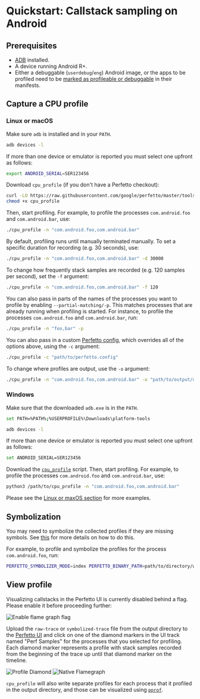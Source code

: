 # Quickstart: Callstack sampling on Android

## Prerequisites

*   [ADB](https://developer.android.com/studio/command-line/adb) installed.
*   A device running Android R+.
*   Either a debuggable (`userdebug`/`eng`) Android image, or the apps to be
    profiled need to be
    [marked as profileable or debuggable](https://developer.android.com/guide/topics/manifest/profileable-element)
    in their manifests.

## Capture a CPU profile

### Linux or macOS

Make sure `adb` is installed and in your `PATH`.

```bash
adb devices -l
```

If more than one device or emulator is reported you must select one upfront as
follows:

```bash
export ANDROID_SERIAL=SER123456
```

Download `cpu_profile` (if you don't have a Perfetto checkout):

```bash
curl -LO https://raw.githubusercontent.com/google/perfetto/master/tools/cpu_profile
chmod +x cpu_profile
```

Then, start profiling. For example, to profile the processes `com.android.foo`
and `com.android.bar`, use:

```bash
./cpu_profile -n "com.android.foo,com.android.bar"
```

By default, profiling runs until manually terminated manually. To set a specific
duration for recording (e.g. 30 seconds), use:

```bash
./cpu_profile -n "com.android.foo,com.android.bar" -d 30000
```

To change how frequently stack samples are recorded (e.g. 120 samples per
second), set the `-f` argument:

```bash
./cpu_profile -n "com.android.foo,com.android.bar" -f 120
```

You can also pass in parts of the names of the processes you want to profile by
enabling `--partial-matching/-p`. This matches processes that are already
running when profiling is started. For instance, to profile the processes
`com.android.foo` and `com.android.bar`, run:

```bash
./cpu_profile -n "foo,bar" -p
```

You can also pass in a custom [Perfetto config](/docs/concepts/config.md), which
overrides all of the options above, using the `-c` argument:

```bash
./cpu_profile -c "path/to/perfetto.config"
```

To change where profiles are output, use the `-o` argument:

```bash
./cpu_profile -n "com.android.foo,com.android.bar" -o "path/to/output/directory"
```

### Windows

Make sure that the downloaded `adb.exe` is in the `PATH`.

```bash
set PATH=%PATH%;%USERPROFILE%\Downloads\platform-tools

adb devices -l
```

If more than one device or emulator is reported you must select one upfront as
follows:

```bash
set ANDROID_SERIAL=SER123456
```

Download the
[`cpu_profile`](https://raw.githubusercontent.com/google/perfetto/master/tools/cpu_profile)
script. Then, start profiling. For example, to profile the processes
`com.android.foo` and `com.android.bar`, use:

```bash
python3 /path/to/cpu_profile -n "com.android.foo,com.android.bar"
```

Please see the [Linux or maxOS section](#linux-or-macos) for more examples.

## Symbolization

You may need to symbolize the collected profiles if they are missing symbols.
See [this](/docs/data-sources/native-heap-profiler#symbolize-your-profile) for
more details on how to do this.

For example, to profile and symbolize the profiles for the process
`com.android.foo`, run:

```bash
PERFETTO_SYMBOLIZER_MODE=index PERFETTO_BINARY_PATH=path/to/directory/with/symbols/ ./cpu_profile -n "com.android.foo"
```

## View profile

Visualizing callstacks in the Perfetto UI is currently disabled behind a
flag. Please enable it before proceeding further:

![Enable flame graph flag](/docs/images/enable-profile-flame-graph.png)

Upload the `raw-trace` or `symbolized-trace` file from the output directory to
the [Perfetto UI](https://ui.perfetto.dev) and click on one of the diamond
markers in the UI track named "Perf Samples" for the processes that you selected
for profiling. Each diamond marker represents a profile with stack samples
recorded from the beginning of the trace up until that diamond marker on the
timeline.

![Profile Diamond](/docs/images/cpu-profile-diamond.png)
![Native Flamegraph](/docs/images/cpu-profile-flame.png)

`cpu_profile` will also write separate profiles for each process that it
profiled in the output directory, and those can be visualized using
[`pprof`](https://github.com/google/pprof).
